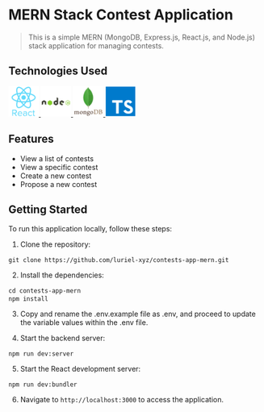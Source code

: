 # MERN Stack Contest Application

> This is a simple MERN (MongoDB, Express.js, React.js, and Node.js) stack application for managing contests.

## Technologies Used

<a href="https://reactjs.org/" target="_blank" rel="noreferrer"> <img src="https://raw.githubusercontent.com/devicons/devicon/master/icons/react/react-original-wordmark.svg" alt="react" width="60" height="60"/> </a> <a href="https://expressjs.com" target="_blank" rel="noreferrer"> <img src="https://raw.githubusercontent.com/devicons/devicon/master/icons/nodejs/nodejs-original-wordmark.svg" alt="express" width="60" height="60"/> </a> <a href="https://www.mongodb.com/" target="_blank" rel="noreferrer"> <img src="https://raw.githubusercontent.com/devicons/devicon/master/icons/mongodb/mongodb-original-wordmark.svg" alt="mongodb" width="60" height="60"/> </a> <a href="https://www.typescriptlang.org/" target="_blank" rel="noreferrer"> <img src="https://raw.githubusercontent.com/devicons/devicon/master/icons/typescript/typescript-original.svg" alt="typescript" width="60" height="60"/> </a>

## Features

- View a list of contests
- View a specific contest
- Create a new contest
- Propose a new contest

## Getting Started

To run this application locally, follow these steps:

1. Clone the repository:

```
git clone https://github.com/luriel-xyz/contests-app-mern.git
```

2. Install the dependencies:

```
cd contests-app-mern
npm install
```

3. Copy and rename the .env.example file as .env, and proceed to update the variable values within the .env file.

4. Start the backend server:

```
npm run dev:server
```

5. Start the React development server:

```
npm run dev:bundler
```

6. Navigate to `http://localhost:3000` to access the application.
